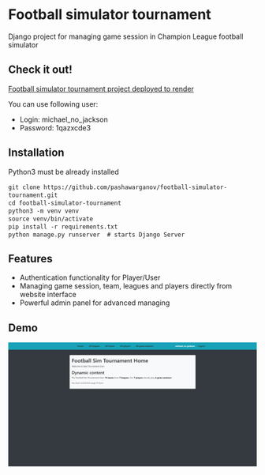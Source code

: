 # Football simulator tournament

Django project for managing game session in Champion League football simulator

## Check it out!

[Football simulator tournament project deployed to render](https://football-simulator-tournament.onrender.com)

You can use following user:
- Login: michael_no_jackson
- Password: 1qazxcde3

## Installation

Python3 must be already installed

```shell
git clone https://github.com/pashawarganov/football-simulator-tournament.git
cd football-simulator-tournament
python3 -m venv venv
source venv/bin/activate
pip install -r requirements.txt
python manage.py runserver  # starts Django Server
```

## Features

* Authentication functionality for Player/User
* Managing game session, team, leagues and players directly from website interface
* Powerful admin panel for advanced managing

## Demo

![Website interface](demo.png)
